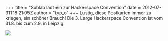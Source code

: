 +++
title = "Sublab lädt ein zur Hackerspace Convention"
date = 2012-07-31T18:21:05Z
author = "typ_o"
+++
Lustig, diese Postkarten immer zu kriegen, ein schöner Brauch\! Die 3.
Large Hackerspace Convention ist vom 31.8. bis zum 2.9. in Leipzig.  
  
[![](https://flipdot.org/blog/uploads/IMAG1859.serendipityThumb.jpg)](https://flipdot.org/blog/uploads/IMAG1859.jpg)
